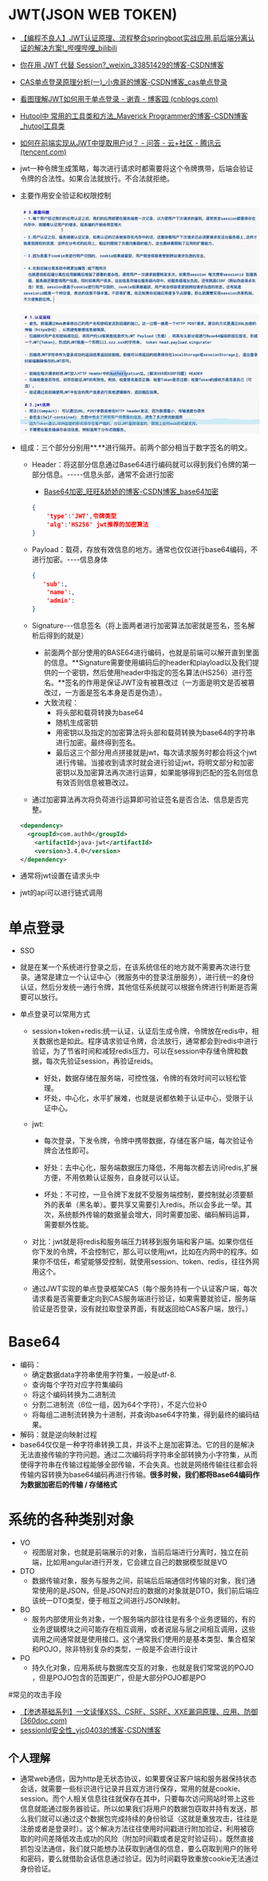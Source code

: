 # JWT(JSON WEB TOKEN)

- [【编程不良人】JWT认证原理、流程整合springboot实战应用,前后端分离认证的解决方案!_哔哩哔哩_bilibili](https://www.bilibili.com/video/BV1i54y1m7cP?from=search&seid=1528662029296040044&spm_id_from=333.337.0.0)

- [你在用 JWT 代替 Session?_weixin_33851429的博客-CSDN博客](https://blog.csdn.net/weixin_33851429/article/details/88737668)

- [CAS单点登录原理分析(一)_小鬼哥的博客-CSDN博客_cas单点登录](https://blog.csdn.net/qq_41258204/article/details/84036875)

- [看图理解JWT如何用于单点登录 - 谢青 - 博客园 (cnblogs.com)](https://www.cnblogs.com/xieqing/p/6519907.html)

- [Hutool中 常用的工具类和方法_Maverick Programmer的博客-CSDN博客_hutool工具类](https://blog.csdn.net/Bingxuebojue/article/details/120477946)

- [如何在前端实现从JWT中提取用户id？ - 问答 - 云+社区 - 腾讯云 (tencent.com)](https://cloud.tencent.com/developer/ask/sof/882607)

- jwt一种令牌生成策略，每次进行请求时都需要将这个令牌携带，后端会验证令牌的合法性。如果合法就放行。不合法就拒绝。

- 主要作用安全验证和权限控制

  ![](img/20220407162022.jpg)

  ![](img/20220407162525.jpg)

- 组成：三个部分分别用**.**进行隔开。前两个部分相当于数字签名的明文。

  - Header：将这部分信息通过Base64进行编码就可以得到我们令牌的第一部分信息。-----信息头部，通常不会进行加密

    - [Base64加密_旺旺&娇娇的博客-CSDN博客_base64加密](https://blog.csdn.net/qq_56005036/article/details/117356263)

    ```json
    {
        'type':'JWT',令牌类型
        'alg':'HS256' jwt推荐的加密算法
    }
    ```

    

  - Payload：载荷，存放有效信息的地方。通常也仅仅进行base64编码，不进行加密。----信息身体
  
    ```json
    {
       'sub':,
        'name':,
        'admin':
    }
    ```
  
    
  
  - Signature---信息签名（将上面两者进行加密算法加密就是签名，签名解析后得到的就是）
  
    - 前面两个部分使用的BASE64进行编码，也就是前端可以解开直到里面的信息。**Signature需要使用编码后的header和playload以及我们提供的一个密钥，然后使用header中指定的签名算法(HS256）进行签名。**签名的作用是保证JWT没有被篡改过（一方面是明文是否被篡改过，一方面是签名本身是否是伪造）。
    - 大致流程：
      - 将头部和载荷转换为base64
      - 随机生成密钥
      - 用密钥以及指定的加密算法将头部和载荷转换为base64的字符串进行加密。最终得到签名。
      - 最后这三个部分用点拼接就是jwt，每次请求服务时都会将这个jwt进行传输。当接收到请求时就会进行验证jwt，将明文部分和加密密钥以及加密算法再次进行运算，如果能够得到匹配的签名则信息有效否则信息被篡改过。
  
  - 通过加密算法再次将负荷进行运算即可验证签名是否合法、信息是否完整。
  
  ```xml
  <dependency>
  	<groupId>com.auth0</groupId>
      <artifactId>java-jwt</artifactId>
      <version>3.4.0</version>
  </dependency>
  ```
  
  
  
- 通常将jwt设置在请求头中

- jwt的api可以进行链式调用

# 单点登录

- SSO

- 就是在某一个系统进行登录之后，在该系统信任的地方就不需要再次进行登录。通常是建立一个认证中心（微服务中的登录注册服务），进行统一的身份认证，然后分发统一通行令牌，其他信任系统就可以根据令牌进行判断是否需要可以放行。

- 单点登录可以常用方式

  - session+token+redis:统一认证，认证后生成令牌，令牌放在redis中，相关数据也是如此。程序请求验证令牌，合法放行，通常都会到redis中进行验证，为了节省时间和减轻redis压力，可以在session中存储令牌和数据，每次先验证session，再验证reids。

    - 好处，数据存储在服务端，可控性强，令牌的有效时间可以轻松管理。
    - 坏处，中心化，水平扩展难，也就是说都依赖于认证中心，受限于认证中心。

  - jwt:

    - 每次登录，下发令牌，令牌中携带数据，存储在客户端，每次验证令牌合法性即可。

    - 好处：去中心化，服务端数据压力降低，不用每次都去访问redis,扩展方便，不用依赖认证服务，自身就可以认证。
    - 坏处：不可控，一旦令牌下发就不受服务端控制，要控制就必须要额外的表单（黑名单）。要共享又需要引入redis。所以会多此一举。其次，系统额外传输的数据量会增大，同时需要加密、编码解码运算，需要额外性能。

  - 对比：jwt就是将redis和服务端压力转移到服务端和客户端。如果你信任你下发的令牌，不会控制它，那么可以使用jwt，比如在内网中的程序。如果你不信任，希望能够受控制，就使用session、token、redis，往往外网用这个。

  - 通过JWT实现的单点登录框架CAS（每个服务持有一个认证客户端，每次请求看是否需要重定向到CAS服务端进行验证，如果需要就验证，服务端验证是否登录，没有就拉取登录界面，有就返回给CAS客户端，放行。）

# Base64

- 编码：
  - 确定数据data字符串使用字符集，一般是utf-8.
  - 查询每个字符对应字符集编码
  - 将这个编码转换为二进制流
  - 分割二进制流（6位一组，因为64个字符），不足六位补0
  - 将每组二进制流转换为十进制，并查询base64字符集，得到最终的编码结果。
- 解码：就是逆向映射过程
- base64仅仅是一种字符串转换工具，并谈不上是加密算法。它的目的是解决无法直接传输的字符问题。通过二次编码将字符串全部转换为小字符集，从而使得字符串在传输过程能够全部传输，不会失真。也就是网络传输往往都会将传输内容转换为base64编码再进行传输。**很多时候，我们都将Base64编码作为数据加密后的传输 / 存储格式**

# 系统的各种类别对象

- VO
  - 视图层对象，也就是前端展示的对象，当前后端进行分离时，独立在前端，比如用angular进行开发，它会建立自己的数据模型就是VO
- DTO
  - 数据传输对象，服务与服务之间，前端后后端通信时传输的对象，我们通常使用的是JSON，但是JSON对应的数据的对象就是DTO，我们前后端应该统一DTO类型，便于相互之间进行JSON映射。
- BO
  - 服务内部使用业务对象，一个服务端内部往往是有多个业务逻辑的，有的业务逻辑模块之间可能存在相互调用，或者说层与层之间相互调用，这些调用之间通常就是使用接口。这个通常我们使用的是基本类型、集合框架和POJO，除非特别复杂的类型，一般是不会进行设计
- PO
  - 持久化对象，应用系统与数据库交互的对象，也就是我们常常说的POJO ，但是POJO包含的范围更广，但是大部分POJO都是PO

#常见的攻击手段

- [【渗透基础系列】一文读懂XSS、CSRF、SSRF、XXE漏洞原理、应用、防御 (360doc.com)](http://www.360doc.com/content/22/0330/07/77981587_1023973935.shtml)
- [sessionId安全性_yjc0403的博客-CSDN博客](https://blog.csdn.net/yjc0403/article/details/84825028)

## 个人理解

- 通常web通信，因为http是无状态协议，如果要保证客户端和服务器保持状态会话，就需要一些标识进行记录并且双方进行保存，常用的就是cookie、session。而个人相关信息往往就保存在其中，只要每次访问网站时带上这些信息就能通过服务器验证。所以如果我们将用户的数据包窃取并持有发送，那么我们就可以通过这个数据包完成持续的身份验证（这就是重放攻击，往往是注册或者是登录时）。这个解决方法往往使用时间戳进行附加验证，利用被窃取的时间差降低攻击成功的风险（附加时间戳或者是定时验证码）。既然直接抓包没法通信，我们就只能想办法获取到通信的信息，要么窃取到用户的账号和密码，要么就借助会话信息通过验证。因为时间戳导致重放cookie无法通过身份验证。
